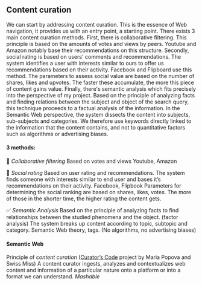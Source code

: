 ## Content curation
We can start by addressing content curation. This is the essence of Web navigation, it provides us with an entry point, a starting point. There exists 3 main content curation methods. First, there is collaborative filtering. This principle is based on the amounts of votes and views by peers. Youtube and Amazon notably base their recommendations on this structure. Secondly, social rating is based on users' comments and recommendations. The system identifies a user with interests similar to ours to offer us recommendations based on their activity. Facebook and Flipboard use this method. The parameters to assess social value are based on the number of shares, likes and upvotes. The faster these accumulate, the more this piece of content gains value. Finally, there's semantic analysis which fits precisely into the perspective of my project. Based on the principle of analyzing facts and finding relations between the subject and object of the search query, this technique proceeds to a factual analysis of the information. In the Semantic Web perspective, the system dissects the content into subjects, sub-subjects and categories. We therefore use keywords directly linked to the information that the content contains, and not to quantitative factors such as algorithms or advertising biases.

#### 3 methods:
🚫 *Collaborative filtering*
Based on votes and views
Youtube, Amazon

🚫 *Social rating*
Based on user rating and recommendations. The system finds someone with interests similar to end user and bases it’s recommendations on their activity.
Facebook, Flipbook
Parameters for determining the social ranking are based on shares, likes, votes. The more of those in the shorter time, the higher rating the content gets.

✅ *Semantic Analysis*
Based on the principle of analyzing facts to find relationships between the studied phenomena and the object. (factor analysis) The system breaks up content according to topic, subtopic and category.
Semantic Web theory, tags. (No algorithms, no advertising biases)

#### Semantic Web
Principle of *content curation* ([Curator’s Code](http://curatorscode.org/) project by Maria Popova and Swiss Miss) 
A content curator ingests, analyzes and contextualizes web content and information of a particular nature onto a platform or into a format we can understand. *Mashable*